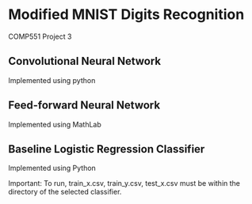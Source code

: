 # Modified MNIST Digits Recognition
COMP551 Project 3

## Convolutional Neural Network
Implemented using python

## Feed-forward Neural Network
Implemented using MathLab

## Baseline Logistic Regression Classifier
Implemented using Python

Important: To run, train_x.csv, train_y.csv, test_x.csv must be within the directory of the selected classifier.

